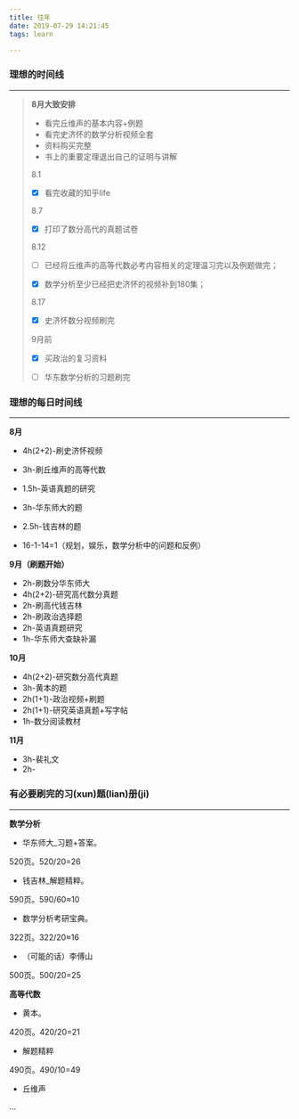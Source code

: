 ```yaml
---
title: 往年
date: 2019-07-29 14:21:45
tags: learn

---
```


### 理想的时间线
---

> **8月大致安排**
>
> * 看完丘维声的基本内容+例题
> * 看完史济怀的数学分析视频全套
> * 资料购买完整
> * 书上的重要定理退出自己的证明与讲解
>
> 8.1
>
> - [x] 看完收藏的知乎life
>
> 8.7
>
> - [x] 打印了数分高代的真题试卷
>
> 8.12
>
> - [ ] 已经将丘维声的高等代数必考内容相关的定理温习完以及例题做完；
>
> - [x] 数学分析至少已经把史济怀的视频补到180集；
>
> 8.17
>
> - [x] 史济怀数分视频刷完
>
> 9月前
>
> - [x] 买政治的复习资料
>
> - [ ] 华东数学分析的习题刷完
>



 ### 理想的每日时间线

---

**8月**

* 4h(2+2)-刷史济怀视频
* 3h-刷丘维声的高等代数
* 1.5h-英语真题的研究
* 3h-华东师大的题
* 2.5h-钱吉林的题



* 16-1-14=1（规划，娱乐，数学分析中的问题和反例）



**9月（刷题开始）**

* 2h-刷数分华东师大
* 4h(2+2)-研究高代数分真题
* 2h-刷高代钱吉林
* 2h-刷政治选择题
* 2h-英语真题研究
* 1h-华东师大查缺补漏



**10月**

* 4h(2+2)-研究数分高代真题
* 3h-黄本的题
* 2h(1+1)-政治视频+刷题
* 2h(1+1)-研究英语真题+写字帖
* 1h-数分阅读教材



**11月**

* 3h-裴礼文
* 2h-





### 有必要刷完的习(xun)题(lian)册(ji)

---

**数学分析**

* 华东师大_习题+答案。

520页。520/20=26

* 钱吉林_解题精粹。

590页。590/60≈10

* 数学分析考研宝典。

322页。322/20≈16

* （可能的话）李傅山

500页。500/20=25



**高等代数**

* 黄本。

420页。420/20=21

* 解题精粹

490页。490/10=49

* 丘维声

...





